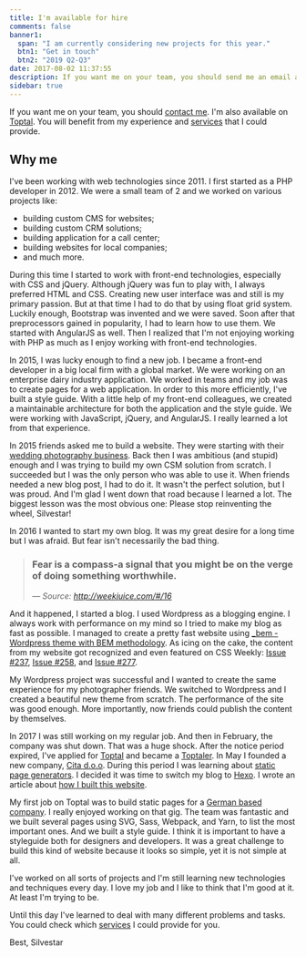 ```yaml
---
title: I'm available for hire
comments: false
banner1:
  span: "I am currently considering new projects for this year."
  btn1: "Get in touch"
  btn2: "2019 Q2-Q3"
date: 2017-08-02 11:37:55
description: If you want me on your team, you should send me an email at me@silvestarbistrovic.from.hr. I'm also available on Toptal. You will benefit from my experience and services that I could provide.
sidebar: true
---
```


If you want me on your team, you should [contact me](https://silvestar.typeform.com/to/jS4Qkz). I'm also available on [Toptal](https://www.toptal.com/resume/silvestar-bistrovic#trust-nothing-but-brilliant-freelancers). You will benefit from my experience and [services](/services/) that I could provide.

## Why me

I've been working with web technologies since 2011. I first started as a PHP developer in 2012. We were a small team of 2 and we worked on various projects like:
- building custom CMS for websites;
- building custom CRM solutions;
- building application for a call center;
- building websites for local companies;
- and much more.

During this time I started to work with front-end technologies, especially with CSS and jQuery. Although jQuery was fun to play with, I always preferred HTML and CSS. Creating new user interface was and still is my primary passion. But at that time I had to do that by using float grid system. Luckily enough, Bootstrap was invented and we were saved. Soon after that preprocessors gained in popularity, I had to learn how to use them. We started with AngularJS as well. Then I realized that I'm not enjoying working with PHP as much as I enjoy working with front-end technologies.

In 2015, I was lucky enough to find a new job. I became a front-end developer in a big local firm with a global market. We were working on an enterprise dairy industry application. We worked in teams and my job was to create pages for a web application. In order to this more efficiently, I've built a style guide. With a little help of my front-end colleagues, we created a maintainable architecture for both the application and the style guide. We were working with JavaScript, jQuery, and AngularJS. I really learned a lot from that experience.

In 2015 friends asked me to build a website. They were starting with their [wedding photography business](https://irinaandmatej.com). Back then I was ambitious (and stupid) enough and I was trying to build my own CSM solution from scratch. I succeeded but I was the only person who was able to use it. When friends needed a new blog post, I had to do it. It wasn't the perfect solution, but I was proud. And I'm glad I went down that road because I learned a lot. The biggest lesson was the most obvious one: Please stop reinventing the wheel, Silvestar!

In 2016 I wanted to start my own blog. It was my great desire for a long time but I was afraid. But fear isn't necessarily the bad thing.

> ### Fear is a compass-a signal that you might be on the verge of doing something worthwhile.
>
> _— Source: http://weekjuice.com/#/16_

And it happened, I started a blog. I used Wordpress as a blogging engine. I always work with performance on my mind so I tried to make my blog as fast as possible. I managed to create a pretty fast website using [_bem - Wordpress theme with BEM methodology](/articles/bem-wordpress-theme/). As icing on the cake, the content from my website got recognized and even featured on CSS Weekly: [Issue #237](http://css-weekly.com/issue-237/), [Issue #258](http://css-weekly.com/issue-258/), and [Issue #277](http://css-weekly.com/issue-277/).

My Wordpress project was successful and I wanted to create the same experience for my photographer friends. We switched to Wordpress and I created a beautiful new theme from scratch. The performance of the site was good enough. More importantly, now friends could publish the content by themselves.

In 2017 I was still working on my regular job. And then in February, the company was shut down. That was a huge shock. After the notice period expired, I've applied for [Toptal](https://www.toptal.com/#trust-nothing-but-brilliant-freelancers) and became a [Toptaler](https://www.toptal.com/resume/silvestar-bistrovic#trust-nothing-but-brilliant-freelancers). In May I founded a new company, [Cita d.o.o](https://www.cita.hr). During this period I was learning about [static page generators](https://www.staticgen.com/). I decided it was time to switch my blog to [Hexo](https://hexo.io). I wrote an article about [how I built this website](/how/).

My first job on Toptal was to build static pages for a [German based company](https://www.contiamo.com/). I really enjoyed working on that gig. The team was fantastic and we built several pages using SVG, Sass, Webpack, and Yarn, to list the most important ones. And we built a style guide. I think it is important to have a styleguide both for designers and developers. It was a great challenge to build this kind of website because it looks so simple, yet it is not simple at all.

I've worked on all sorts of projects and I'm still learning new technologies and techniques every day. I love my job and I like to think that I'm good at it. At least I'm trying to be.

Until this day I've learned to deal with many different problems and tasks. You could check which [services](/services/) I could provide for you.

Best,
Silvestar
